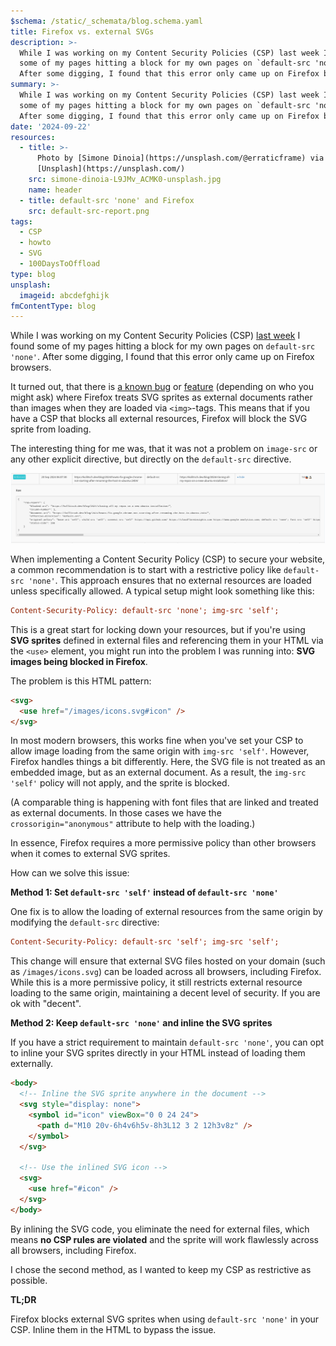 ```yaml
---
$schema: /static/_schemata/blog.schema.yaml
title: Firefox vs. external SVGs
description: >-
  While I was working on my Content Security Policies (CSP) last week I found
  some of my pages hitting a block for my own pages on `default-src 'none'`.
  After some digging, I found that this error only came up on Firefox browsers. 
summary: >-
  While I was working on my Content Security Policies (CSP) last week I found
  some of my pages hitting a block for my own pages on `default-src 'none'`.
  After some digging, I found that this error only came up on Firefox browsers. 
date: '2024-09-22'
resources:
  - title: >-
      Photo by [Simone Dinoia](https://unsplash.com/@erraticframe) via
      [Unsplash](https://unsplash.com/)
    src: simone-dinoia-L9JMv_ACMK0-unsplash.jpg
    name: header
  - title: default-src 'none' and Firefox
    src: default-src-report.png
tags:
  - CSP
  - howto
  - SVG
  - 100DaysToOffload
type: blog
unsplash:
  imageid: abcdefghijk
fmContentType: blog
---
```


While I was working on my Content Security Policies (CSP) [last week](https://github.com/davidsneighbour/kollitsch.dev/issues/1211) I found some of my pages hitting a block for my own pages on `default-src 'none'`. After some digging, I found that this error only came up on Firefox browsers. 

It turned out, that there is [a known bug](https://bugzilla.mozilla.org/show_bug.cgi?id=1773976) or [feature](https://developer.mozilla.org/en-US/docs/Web/HTTP/Headers/Content-Security-Policy/default-src#firefox_default-src_none_svg_sprite_blocking_issue) (depending on who you might ask) where Firefox treats SVG sprites as external documents rather than images when they are loaded via `<img>`-tags. This means that if you have a CSP that blocks all external resources, Firefox will block the SVG sprite from loading. 

The interesting thing for me was, that it was not a problem on `image-src` or any other explicit directive, but directly on the `default-src` directive.

[![default-src 'none' and Firefox](default-src-report.png)](default-src-report.png)

When implementing a Content Security Policy (CSP) to secure your website, a common recommendation is to start with a restrictive policy like `default-src 'none'`. This approach ensures that no external resources are loaded unless specifically allowed. A typical setup might look something like this:

```ini
Content-Security-Policy: default-src 'none'; img-src 'self';
```

This is a great start for locking down your resources, but if you're using **SVG sprites** defined in external files and referencing them in your HTML via the `<use>` element, you might run into the problem I was running into: **SVG images being blocked in Firefox**.

The problem is this HTML pattern:

```html
<svg>
  <use href="/images/icons.svg#icon" />
</svg>
```

In most modern browsers, this works fine when you've set your CSP to allow image loading from the same origin with `img-src 'self'`. However, Firefox handles things a bit differently. Here, the SVG file is not treated as an embedded image, but as an external document. As a result, the `img-src 'self'` policy will not apply, and the sprite is blocked.

(A comparable thing is happening with font files that are linked and treated as external documents. In those cases we have the `crossorigin="anonymous"` attribute to help with the loading.)

In essence, Firefox requires a more permissive policy than other browsers when it comes to external SVG sprites.

How can we solve this issue:

**Method 1: Set `default-src 'self'` instead of `default-src 'none'`**

One fix is to allow the loading of external resources from the same origin by modifying the `default-src` directive:

```ini
Content-Security-Policy: default-src 'self'; img-src 'self';
```

This change will ensure that external SVG files hosted on your domain (such as `/images/icons.svg`) can be loaded across all browsers, including Firefox. While this is a more permissive policy, it still restricts external resource loading to the same origin, maintaining a decent level of security. If you are ok with "decent".

**Method 2: Keep `default-src 'none'` and inline the SVG sprites**

If you have a strict requirement to maintain `default-src 'none'`, you can opt to inline your SVG sprites directly in your HTML instead of loading them externally.

```html
<body>
  <!-- Inline the SVG sprite anywhere in the document -->
  <svg style="display: none">
    <symbol id="icon" viewBox="0 0 24 24">
      <path d="M10 20v-6h4v6h5v-8h3L12 3 2 12h3v8z" />
    </symbol>
  </svg>

  <!-- Use the inlined SVG icon -->
  <svg>
    <use href="#icon" />
  </svg>
</body>
```

By inlining the SVG code, you eliminate the need for external files, which means **no CSP rules are violated** and the sprite will work flawlessly across all browsers, including Firefox.

I chose the second method, as I wanted to keep my CSP as restrictive as possible.

**TL;DR**

Firefox blocks external SVG sprites when using `default-src 'none'` in your CSP. Inline them in the HTML to bypass the issue. 

